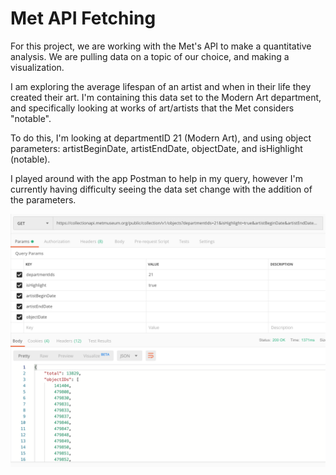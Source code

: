 # Met API Fetching

For this project, we are working with the Met's API to make a quantitative 
analysis. We are pulling data on a topic of our choice, and making a visualization.

I am exploring the average lifespan of an artist and when in their life they
created their art. I'm containing this data set to the Modern Art department, 
and specifically looking at works of art/artists that the Met considers "notable".

To do this, I'm looking at departmentID 21 (Modern Art), and using object parameters:
artistBeginDate, artistEndDate, objectDate, and isHighlight (notable). 

I played around with the app Postman to help in my query, however I'm currently
having difficulty seeing the data set change with the addition of the parameters.

![Postman Attempt](images/PostmanAttempt.png?raw=true "Postman Attempt")
